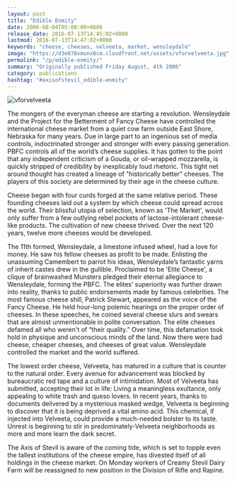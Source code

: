 ```yaml
---
layout: post
title: "Edible Enmity"
date: 2006-08-04T05:00:00+0000
release_date: 2016-07-13T14:45:02+0000
lastmod: 2016-07-13T14:47:02+0000
keywords: "cheese, cheeses, velveeta, market, wensleydale"
image: "https://d3e878vmunx8cm.cloudfront.net/assets/vforvelveeta.jpg"
permalink: "/p/edible-enmity/"
summary: "Originally published Friday August, 4th 2006"
category: publications
hashtag: "#axisofstevil_edible-enmity"
---
```


[Id_1]: https://d3e878vmunx8cm.cloudfront.net/assets/vforvelveeta.jpg "vforvelveeta"
![vforvelveeta][Id_1]

The mongers of the everyman cheese are starting a revolution.  Wensleydale and the Project for the Betterment of Fancy Cheese have controlled the international cheese market from a quiet cow farm outside East Shore, Nebraska for many years.  Due in large part to an ingenious set of media controls, indoctrinated stronger and stronger with every passing generation. PBFC controls all of the world’s cheese supplies. It has gotten to the point that any independent criticism of a Gouda, or oil-wrapped mozzarella, is quickly stripped of credibility by inexplicably loud rhetoric. This tight net around thought has created a lineage of "historically better" cheeses. The players of this society are determined by their age in the cheese culture.

Cheese began with four curds forged at the same relative period.  These founding cheeses laid out a system by which cheese could spread across the world. Their blissful utopia of selection, known as 'The Market', would only suffer from a few outlying rebel pockets of lactose-intolerant cheese-like products. The cultivation of new cheese thrived. Over the next 120 years, twelve more cheeses would be developed.

The 11th formed, Wensleydale, a limestone infused wheel, had a love for money. He saw his fellow cheeses as profit to be made. Enlisting the unassuming Camembert to parrot his ideas, Wensleydale’s fantastic yarns of inherit castes drew in the gullible. Proclaimed to be 'Elite Cheese', a clique of brainwashed Munsters pledged their eternal allegiance to Wensleydale, forming the PBFC. The elites’ superiority was further drawn into reality, thanks to public endorsements made by famous celebrities. The most famous cheese shill, Patrick Stewart, appeared as the voice of the Fancy Cheese. He held hour-long polemic hearings on the proper order of cheeses. In these speeches, he coined several cheese slurs and swears that are almost unmentionable in polite conversation. The elite cheeses defamed all who weren't of “their quality.” Over time, this defamation took hold in physique and unconscious minds of the land. Now there were bad cheese, cheaper cheeses, and cheeses of great value.  Wensleydale controlled the market and the world suffered.

The lowest order cheese, Velveeta, has matured in a culture that is counter to the natural order. Every avenue for advancement was blocked by bureaucratic red tape and a culture of intimidation. Most of Velveeta has submitted, accepting their lot in life: Living a meaningless exultance, only appealing to white trash and queso lovers. In recent years, thanks to documents delivered by a mysterious masked wedge, Velveeta is beginning to discover that it is being deprived a vital amino acid. This chemical, if injected into Velveeta, could provide a much-needed bolster to its taste. Unrest is beginning to stir in predominately-Velveeta neighborhoods as more and more learn the dark secret.            

The Axis of Stevil is aware of the coming tide, which is set to topple even the tallest institutions of the cheese empire, has divested itself of all holdings in the cheese market. On Monday workers of Creamy Stevil Dairy Farm will be reassigned to new position in the Division of Rifle and Rapine.

